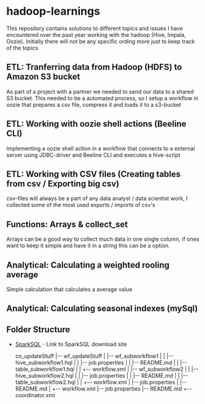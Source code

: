 # hadoop-learnings

This repository contains solutions to different topics and issues I have encountered over the past year working with the hadoop (Hive, Impala, Oozie). Initially there will not be any specific ording more just to keep track of the topics


## ETL: Tranferring data from Hadoop (HDFS) to Amazon S3 bucket

As part of a project with a partner we needed to send our data to a shared S3 bucket. This needed to be a automated process, so I setup a workflow in oozie that prepares a csv file, compress it and loads it to a s3-bucket


## ETL: Working with oozie shell actions (Beeline CLI)

Implementing a oozie shell action in a workflow that connects to a external server using JDBC-driver and Beeline CLI and executes a hive-script


## ETL: Working with CSV files (Creating tables from csv / Exporting big csv)

csv-files will always be a part of any data analyst / data scientist work, I collected some of the most used exports / imports of csv's


## Functions: Arrays & collect_set

Arrays can be a good way to collect much data in one single column, if ones want to keep it simple and have it in a string 
this can be a option. 



## Analytical: Calculating a weighted rooling average 

Simple calculation that calculates a average value 


## Analytical: Calculating seasonal indexes (mySql)




## Folder Structure

* [SparkSQL](https://spark.apache.org/sql/) - Link to SparkSQL download site

    co_updateStuff
    |-- wf_updateStuff
    |   |-- wf_subworkflow1
    |   |   |-- hive_subworkflow1.hql
    |   |   |-- job.properties
    |   |   |-- README.md
    |   |   |-- table_subworkflow1.hql
    |   |   +-- workflow.xml
    |   |-- wf_subworkflow2
    |   |   |-- hive_subworkflow2.hql
    |   |   |-- job.properties
    |   |   |-- README.md
    |   |   |-- table_subworkflow2.hql
    |   |   +-- workflow.xml
    |   |-- job.properties
    |   |-- README.md
    |   +-- workflow.xml
    |-- job.properties
    |-- README.md
    +-- coordinator.xml